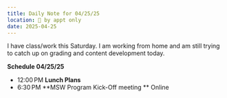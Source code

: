 ```yaml
---
title: Daily Note for 04/25/25
location: 🫥 by appt only
date: 2025-04-25
---
```

I have class/work this Saturday. I am working from home and am still trying to catch up on grading and content development today.

**Schedule 04/25/25**

- 12:00 PM **Lunch Plans**
- 6:30 PM **MSW Program Kick-Off meeting ** Online

